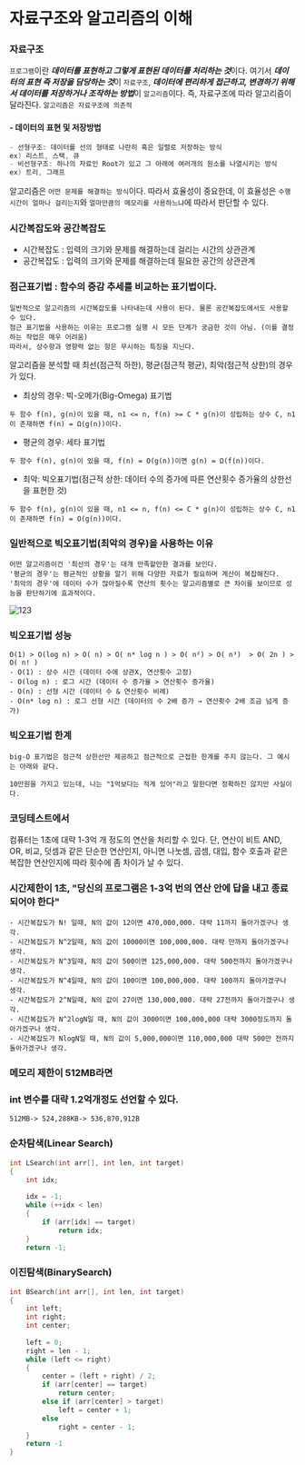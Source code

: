 # 자료구조와 알고리즘의 이해
### 자료구조 
`프로그램`이란 ***데이터를 표현하고 그렇게 표현된 데이터를 처리하는 것***이다.
여기서 ***데이터의 표현 즉 저장을 담당하는 것***이 `자료구조`, ***데이터에 편리하게 접근하고, 변경하기 위해서 데이터를 저장하거나 조작하는 방법***이 `알고리즘`이다.
즉, 자료구조에 따라 알고리즘이 달라진다. `알고리즘은 자료구조에 의존적`

#### - 데이터의 표현 및 저장방법
```c
- 선형구조: 데이터를 선의 형태로 나란히 혹은 일렬로 저장하는 방식
ex) 리스트, 스택, 큐
- 비선형구조: 하나의 자료인 Root가 있고 그 아래에 여러개의 원소를 나열시키는 방식
ex) 트리, 그래프
```

알고리즘은 `어떤 문제를 해결하는 방식`이다. 따라서 효율성이 중요한데, 이 효율성은 `수행시간이 얼마나 걸리는지`와 `얼마만큼의 메모리를 사용하느냐`에 따라서 판단할 수 있다.
### 시간복잡도와 공간복잡도
- 시간복잡도 : 입력의 크기와 문제를 해결하는데 걸리는 시간의 상관관계
- 공간복잡도 : 입력의 크기와 문제를 해결하는데 필요한 공간의 상관관계

### 점근표기법 : 함수의 증감 추세를 비교하는 표기법이다.
```
일반적으로 알고리즘의 시간복잡도를 나타내는데 사용이 된다. 물론 공간복잡도에서도 사용할 수 있다.
점근 표기법을 사용하는 이유는 프로그램 실행 시 모든 단계가 궁금한 것이 아님. (이를 결정하는 작업은 매우 어려움)
따라서, 상수항과 영향력 없는 항은 무시하는 특징을 지닌다.
```
알고리즘을 분석할 때 최선(점근적 하한), 평균(점근적 평균), 최악(점근적 상한)의 경우가 있다.
- 최상의 경우: 빅-오메가(Big-Omega) 표기법
```
두 함수 f(n), g(n)이 있을 때, n1 <= n, f(n) >= C * g(n)이 성립하는 상수 C, n1이 존재하면 f(n) = Ω(g(n))이다.
```

- 평균의 경우: 세타 표기법
```
두 함수 f(n), g(n)이 있을 때, f(n) = O(g(n))이면 g(n) = Ω(f(n))이다.
```

- 최악: 빅오표기법(점근적 상한: 데이터 수의 증가에 따른 연산횟수 증가율의 상한선을 표현한 것)
```
두 함수 f(n), g(n)이 있을 때, n1 <= n, f(n) <= C * g(n)이 성립하는 상수 C, n1이 존재하면 f(n) = O(g(n))이다.
```

### 일반적으로 빅오표기법(최악의 경우)을 사용하는 이유
```
어떤 알고리즘이건 '최선의 경우'는 대개 만족할만한 결과를 보인다.
'평균의 경우'는 평균적인 상황을 알기 위해 다양한 자료가 필요하며 계산이 복잡해진다. 
'최악의 경우'에 데이터 수가 많아질수록 연산의 횟수는 알고리즘별로 큰 차이를 보이므로 성능을 판단하기에 효과적이다.
```

![123](https://user-images.githubusercontent.com/67992469/142136148-ca1c7b26-6d6c-4919-aeec-aa0afc900024.png)

### 빅오표기법 성능
```
O(1) > O(log n) > O( n) > O( n* log n ) > O( n²) > O( n³)  > O( 2n ) > O( n! )
- O(1) : 상수 시간 (데이터 수에 상관X, 연산횟수 고정)
- O(log n) : 로그 시간 (데이터 수 증가율 > 연산횟수 증가율)
- O(n) : 선형 시간 (데이터 수 & 연산횟수 비례)
- O(n* log n) : 로그 선형 시간 (데이터의 수 2배 증가 → 연산횟수 2배 조금 넘게 증가)	
```

### 빅오표기법 한계
```
big-O 표기법은 점근적 상한선만 제공하고 점근적으로 근접한 한계를 주지 않는다. 그 예시는 아래와 같다.

10만원을 가지고 있는데, 나는 "1억보다는 적게 있어"라고 말한다면 정확하진 않지만 사실이다.
```

### 코딩테스트에서
컴퓨터는 1초에 대략 1-3억 개 정도의 연산을 처리할 수 있다. 단, 연산이 비트 AND, OR, 비교, 덧셈과 같은 단순한 연산인지,  아니면 나눗셈, 곱셈, 대입, 함수 호출과 같은 복잡한 연산인지에 따라 횟수에 좀 차이가 날 수 있다.

### 시간제한이 1초, "당신의 프로그램은 1-3억 번의 연산 안에 답을 내고 종료되어야 한다"
```
- 시간복잡도가 N! 일때, N의 값이 12이면 470,000,000. 대략 11까지 돌아가겠구나 생각.
- 시간복잡도가 N^2일때, N의 값이 10000이면 100,000,000. 대략 만까지 돌아가겠구나 생각.
- 시간복잡도가 N^3일때, N의 값이 500이면 125,000,000. 대략 500전까지 돌아가겠구나 생각.
- 시간복잡도가 N^4일때, N의 값이 100이면 100,000,000. 대략 100까지 돌아가겠구나 생각.
- 시간복잡도가 2^N일때, N의 값이 27이면 130,000,000. 대략 27전까지 돌아가겠구나 생각.
- 시간복잡도가 N^2logN일 때, N의 값이 3000이면 100,000,000 대략 3000정도까지 돌아가겠구나 생각.
- 시간복잡도가 NlogN일 때, N의 값이 5,000,000이면 110,000,000 대략 500만 전까지 돌아가겠구나 생각.
```

### 메모리 제한이 512MB라면 
### int 변수를 대략 1.2억개정도 선언할 수 있다.
```
512MB-> 524,288KB-> 536,870,912B
```

### 순차탐색(Linear Search)
```c
int LSearch(int arr[], int len, int target)
{
    int idx;
    
    idx = -1;
    while (++idx < len)
    {
        if (arr[idx] == target)
            return idx;
    }
    return -1;
```

### 이진탐색(BinarySearch)
```c
int BSearch(int arr[], int len, int target)
{
    int left;
    int right;
    int center;
    
    left = 0;
    right = len - 1;
    while (left <= right)
    {
        center = (left + right) / 2;
        if (arr[center] == target)
            return center;
        else if (arr[center] > target)
            left = center + 1;
        else
            right = center - 1;
    }
    return -1
}
